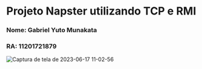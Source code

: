 # Projeto Napster utilizando TCP e RMI
### Nome: Gabriel Yuto Munakata
### RA: 11201721879
![Captura de tela de 2023-06-17 11-02-56](https://github.com/gabrielyuto/projeto-napster-rmi-ufabc/assets/62525280/9b5d5631-07cf-444f-961a-84dbabc91709)
